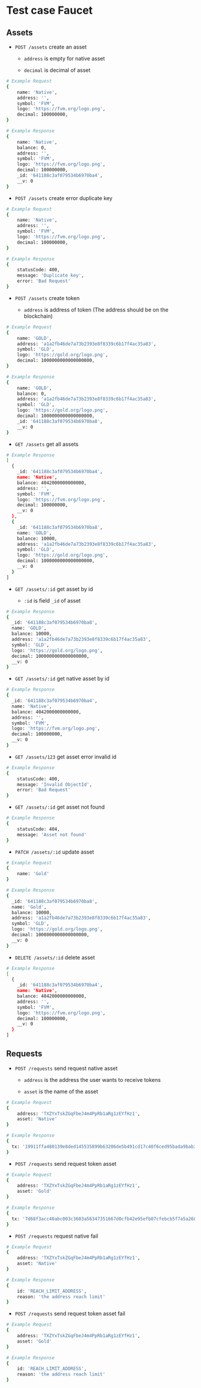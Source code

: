 # Test case Faucet

## Assets

- `POST /assets` create an asset

  - `address` is empty for native asset

  - `decimal` is decimal of asset

```bash
# Example Request
{
    name: 'Native',
    address: '',
    symbol: 'FVM',
    logo: 'https://fvm.org/logo.png',
    decimal: 100000000,
}
```

```bash
# Example Response
{
    name: 'Native',
    balance: 0,
    address: '',
    symbol: 'FVM',
    logo: 'https://fvm.org/logo.png',
    decimal: 100000000,
    _id: '641188c3af079534b6970ba4',
    __v: 0
}
```

- `POST /assets` create error duplicate key

```bash
# Example Request
{
    name: 'Native',
    address: '',
    symbol: 'FVM',
    logo: 'https://fvm.org/logo.png',
    decimal: 100000000,
}
```

```bash
# Example Response
{
    statusCode: 400,
    message: 'Duplicate key',
    error: 'Bad Request'
}
```

- `POST /assets` create token

  - `address` is address of token (The address should be on the blockchain)

```bash
# Example Request
{
    name: 'GOLD',
    address: 'a1a2fb46de7a73b2393e8f8339c6b17f4ac35a83',
    symbol: 'GLD',
    logo: 'https://gold.org/logo.png',
    decimal: 1000000000000000000,
}
```

```bash
# Example Response
{
    name: 'GOLD',
    balance: 0,
    address: 'a1a2fb46de7a73b2393e8f8339c6b17f4ac35a83',
    symbol: 'GLD',
    logo: 'https://gold.org/logo.png',
    decimal: 1000000000000000000,
    _id: '641188c3af079534b6970ba8',
    __v: 0
}
```

- `GET /assets` get all assets

```bash
# Example Response
[
  {
    _id: '641188c3af079534b6970ba4',
    name: 'Native',
    balance: 4042000000000000,
    address: '',
    symbol: 'FVM',
    logo: 'https://fvm.org/logo.png',
    decimal: 100000000,
    __v: 0
  },
  {
    _id: '641188c3af079534b6970ba8',
    name: 'GOLD',
    balance: 10000,
    address: 'a1a2fb46de7a73b2393e8f8339c6b17f4ac35a83',
    symbol: 'GLD',
    logo: 'https://gold.org/logo.png',
    decimal: 1000000000000000000,
    __v: 0
  }
]
```

- `GET /assets/:id` get asset by id

  - `:id` is field `_id` of asset

```bash
# Example Response
{
  _id: '641188c3af079534b6970ba8',
  name: 'GOLD',
  balance: 10000,
  address: 'a1a2fb46de7a73b2393e8f8339c6b17f4ac35a83',
  symbol: 'GLD',
  logo: 'https://gold.org/logo.png',
  decimal: 1000000000000000000,
  __v: 0
}
```

- `GET /assets/:id` get native asset by id

```bash
# Example Response
{
  _id: '641188c3af079534b6970ba4',
  name: 'Native',
  balance: 4042000000000000,
  address: '',
  symbol: 'FVM',
  logo: 'https://fvm.org/logo.png',
  decimal: 100000000,
  __v: 0
}
```

- `GET /assets/123` get asset error invalid id

```bash
# Example Response
{
    statusCode: 400,
    message: 'Invalid ObjectId',
    error: 'Bad Request'
}
```

- `GET /assets/:id` get asset not found

```bash
# Example Response
{
    statusCode: 404,
    message: 'Asset not found'
}
```

- `PATCH /assets/:id` update asset

```bash
# Example Request
{
    name: 'Gold'
}
```

```bash
# Example Response
{
  _id: '641188c3af079534b6970ba8',
  name: 'Gold',
  balance: 10000,
  address: 'a1a2fb46de7a73b2393e8f8339c6b17f4ac35a83',
  symbol: 'GLD',
  logo: 'https://gold.org/logo.png',
  decimal: 1000000000000000000,
  __v: 0
}
```

- `DELETE /assets/:id` delete asset

```bash
# Example Response
[
  {
    _id: '641188c3af079534b6970ba4',
    name: 'Native',
    balance: 4042000000000000,
    address: '',
    symbol: 'FVM',
    logo: 'https://fvm.org/logo.png',
    decimal: 100000000,
    __v: 0
  }
]
```

## Requests

- `POST /requests` send request native asset

  - `address` is the address the user wants to receive tokens

  - `asset` is the name of the asset

```bash
# Example Request
{
    address: 'TXZYxTskZGqFbeJ4m4PpRb1aRg1zEYfHz1',
    asset: 'Native'
}
```

```bash
# Example Response
{
  tx: '19911ffa480139e8ded145535899b63206de5b491cd17c40f6ced95bada9bab3'
}
```

- `POST /requests` send request token asset

```bash
# Example Request
{
    address: 'TXZYxTskZGqFbeJ4m4PpRb1aRg1zEYfHz1',
    asset: 'Gold'
}
```

```bash
# Example Response
{
  tx: '7d68f3acc40abc003c3603a56347351667d0cfb42e95efb07cfebcb5f7a5a268'
}
```

- `POST /requests` request native fail

```bash
# Example Request
{
    address: 'TXZYxTskZGqFbeJ4m4PpRb1aRg1zEYfHz1',
    asset: 'Native'
}
```

```bash
# Example Response
{
    id: 'REACH_LIMIT_ADDRESS',
    reason: 'the address reach limit'
}
```

- `POST /requests` send request token asset fail

```bash
# Example Request
{
    address: 'TXZYxTskZGqFbeJ4m4PpRb1aRg1zEYfHz1',
    asset: 'Gold'
}
```

```bash
# Example Response
{
    id: 'REACH_LIMIT_ADDRESS',
    reason: 'the address reach limit'
}
```
